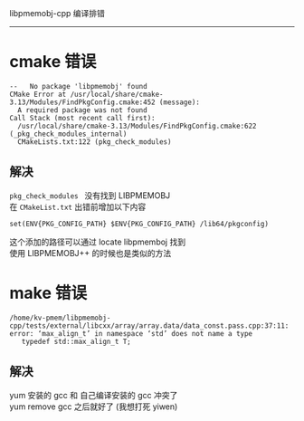 libpmemobj-cpp 编译排错

---

# cmake 错误

```
--   No package 'libpmemobj' found
CMake Error at /usr/local/share/cmake-3.13/Modules/FindPkgConfig.cmake:452 (message):
  A required package was not found
Call Stack (most recent call first):
  /usr/local/share/cmake-3.13/Modules/FindPkgConfig.cmake:622 (_pkg_check_modules_internal)
  CMakeLists.txt:122 (pkg_check_modules)
```

## 解决
`pkg_check_modules ` 没有找到 LIBPMEMOBJ  
在 `CMakeList.txt` 出错前增加以下内容
``` CMakeList
set(ENV{PKG_CONFIG_PATH} $ENV{PKG_CONFIG_PATH} /lib64/pkgconfig)
```

这个添加的路径可以通过 locate libpmemboj 找到  
使用 LIBPMEMOBJ++ 的时候也是类似的方法

# make 错误
```
/home/kv-pmem/libpmemobj-cpp/tests/external/libcxx/array/array.data/data_const.pass.cpp:37:11: error: ‘max_align_t’ in namespace ‘std’ does not name a type
   typedef std::max_align_t T;
```

## 解决
yum 安装的 gcc 和 自己编译安装的 gcc 冲突了  
yum remove gcc 之后就好了 (我想打死 yiwen)
